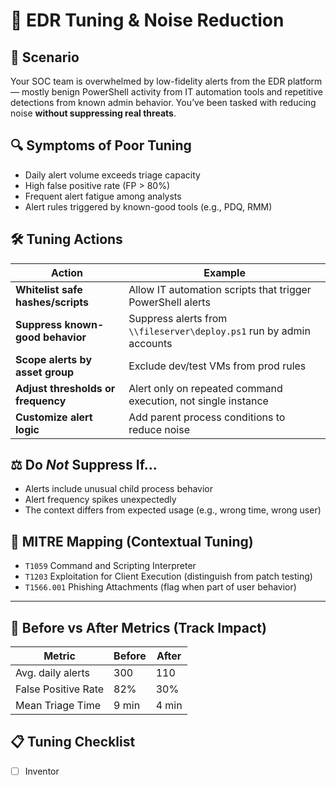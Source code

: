 # 🧹 EDR Tuning & Noise Reduction

## 📌 Scenario
Your SOC team is overwhelmed by low-fidelity alerts from the EDR platform — mostly benign PowerShell activity from IT automation tools and repetitive detections from known admin behavior. You’ve been tasked with reducing noise **without suppressing real threats**.

## 🔍 Symptoms of Poor Tuning
- Daily alert volume exceeds triage capacity
- High false positive rate (FP > 80%)
- Frequent alert fatigue among analysts
- Alert rules triggered by known-good tools (e.g., PDQ, RMM)

## 🛠️ Tuning Actions
| Action | Example |
|--------|---------|
| **Whitelist safe hashes/scripts** | Allow IT automation scripts that trigger PowerShell alerts |
| **Suppress known-good behavior** | Suppress alerts from `\\fileserver\deploy.ps1` run by admin accounts |
| **Scope alerts by asset group** | Exclude dev/test VMs from prod rules |
| **Adjust thresholds or frequency** | Alert only on repeated command execution, not single instance |
| **Customize alert logic** | Add parent process conditions to reduce noise |

## ⚖️ Do *Not* Suppress If...
- Alerts include unusual child process behavior
- Alert frequency spikes unexpectedly
- The context differs from expected usage (e.g., wrong time, wrong user)

## 🧠 MITRE Mapping (Contextual Tuning)
- `T1059` Command and Scripting Interpreter
- `T1203` Exploitation for Client Execution (distinguish from patch testing)
- `T1566.001` Phishing Attachments (flag when part of user behavior)

---

## 🎯 Before vs After Metrics (Track Impact)
| Metric        | Before | After |
|---------------|--------|-------|
| Avg. daily alerts | 300    | 110   |
| False Positive Rate | 82%    | 30%   |
| Mean Triage Time | 9 min  | 4 min |

## 📋 Tuning Checklist
- [ ] Inventor
